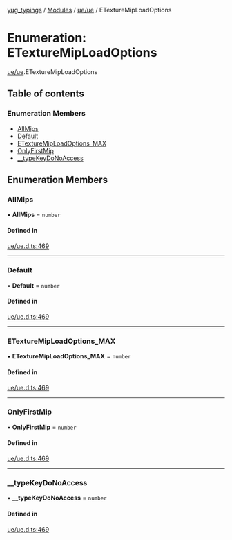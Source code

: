 [yug_typings](../README.md) / [Modules](../modules.md) / [ue/ue](../modules/ue_ue.md) / ETextureMipLoadOptions

# Enumeration: ETextureMipLoadOptions

[ue/ue](../modules/ue_ue.md).ETextureMipLoadOptions

## Table of contents

### Enumeration Members

- [AllMips](ue_ue.ETextureMipLoadOptions.md#allmips)
- [Default](ue_ue.ETextureMipLoadOptions.md#default)
- [ETextureMipLoadOptions\_MAX](ue_ue.ETextureMipLoadOptions.md#etexturemiploadoptions_max)
- [OnlyFirstMip](ue_ue.ETextureMipLoadOptions.md#onlyfirstmip)
- [\_\_typeKeyDoNoAccess](ue_ue.ETextureMipLoadOptions.md#__typekeydonoaccess)

## Enumeration Members

### AllMips

• **AllMips** = `number`

#### Defined in

[ue/ue.d.ts:469](https://github.com/YugMetaverse/yug_typings/blob/25cad34/ue/ue.d.ts#L469)

___

### Default

• **Default** = `number`

#### Defined in

[ue/ue.d.ts:469](https://github.com/YugMetaverse/yug_typings/blob/25cad34/ue/ue.d.ts#L469)

___

### ETextureMipLoadOptions\_MAX

• **ETextureMipLoadOptions\_MAX** = `number`

#### Defined in

[ue/ue.d.ts:469](https://github.com/YugMetaverse/yug_typings/blob/25cad34/ue/ue.d.ts#L469)

___

### OnlyFirstMip

• **OnlyFirstMip** = `number`

#### Defined in

[ue/ue.d.ts:469](https://github.com/YugMetaverse/yug_typings/blob/25cad34/ue/ue.d.ts#L469)

___

### \_\_typeKeyDoNoAccess

• **\_\_typeKeyDoNoAccess** = `number`

#### Defined in

[ue/ue.d.ts:469](https://github.com/YugMetaverse/yug_typings/blob/25cad34/ue/ue.d.ts#L469)

